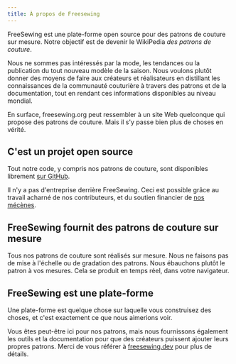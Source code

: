 ```yaml
---
title: À propos de Freesewing
---
```


FreeSewing est une plate-forme open source pour des patrons de couture sur mesure. Notre objectif est de devenir le WikiPedia *des patrons de couture*.

Nous ne sommes pas intéressés par la mode, les tendances ou la publication du tout nouveau modèle de la saison. Nous voulons plutôt donner des moyens de faire aux créateurs et réalisateurs en distillant les connaissances de la communauté couturière à travers des patrons et de la documentation, tout en rendant ces informations disponibles au niveau mondial.

En surface, freesewing.org peut ressembler à un site Web quelconque qui propose des patrons de couture. Mais il s'y passe bien plus de choses en vérité.

## C'est un projet open source

Tout notre code, y compris nos patrons de couture, sont disponibles librement [sur GitHub](https://github.com/freesewing).

Il n'y a pas d'entreprise derrière FreeSewing. Ceci est possible grâce au travail acharné de nos contributeurs, et du soutien financier de [nos mécènes](/patrons).

## FreeSewing fournit des patrons de couture sur mesure

Tous nos patrons de couture sont réalisés sur mesure. Nous ne faisons pas de mise à l'échelle ou de gradation des patrons. Nous ébauchons plutôt le patron à vos mesures. Cela se produit en temps réel, dans votre navigateur.


## FreeSewing est une plate-forme

Une plate-forme est quelque chose sur laquelle vous construisez des choses, et c'est exactement ce que nous aimerions voir.

Vous êtes peut-être ici pour nos patrons, mais nous fournissons également les outils et la documentation pour que des créateurs puissent ajouter leurs propres patrons. Merci de vous référer à [freesewing.dev](https://freesewing.dev) pour plus de détails.

<ReadMore root='docs/about' recurse box />
